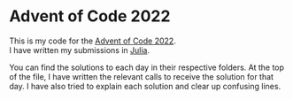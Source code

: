 # Advent of Code 2022

This is my code for the [Advent of Code 2022](https://adventofcode.com/).  
I have written my submissions in [Julia](https://julialang.org/).  

You can find the solutions to each day in their respective folders. At the top of the file, I have written the relevant calls to receive the solution for that day. I have also tried to explain each solution and clear up confusing lines.